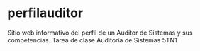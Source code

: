 # perfilauditor
Sitio web informativo del perfil de un Auditor de Sistemas y sus competencias. Tarea de clase Auditoría de Sistemas 5TN1
